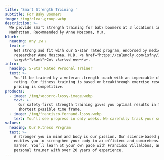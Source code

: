 ```yaml
---
title: 'Smart Strength Training '
subtitle: For Baby Boomers
image: /img/clear-group.webp
description: >-
  We provide smart strength training for baby boomers at 3 locations in
  Manhattan. Recommended by Anne Moscona, M.D.
blurb:
  heading: Why ISF?
  text: >-
    Get strong and fit with our 5-star rated program, endorsed by medical
    researcher Anne Moscona, M.D. <a href="https://calendly.com/isfny/15min"
    target="blank">Get started now</a>.
intro:
  heading: 5-Star Rated Personal Trainer
  text: >-
    You'll be trained by a veteran strength coach with an impeccable client
    rating. Our fitness training is based on breakthrough exercise research. Our
    pricing is competitive. 
products:
  - image: /img/socorro-lossy-image.webp
    text: >-
      Our safety-first strength training gives you optimal results in the
      shortest possible time frame.
  - image: /img/francisco-fernand-lossy.webp
    text: You'll see progress in only weeks. We carefully track your success.
values:
  heading: Our Fitness Program
  text: >-
    A stronger you in mind and body is our passion. Our science-based program
    enables you to strengthen your body in an efficient and comprehensive
    manner. You’ll learn at your own pace with Francisco Villalobos, an expert
    personal trainer with over 20 years of experience.
---
```


